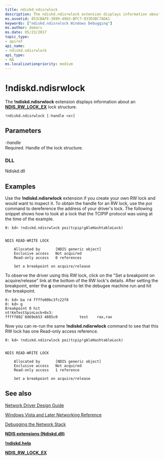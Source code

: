 ```yaml
---
title: ndiskd.ndisrwlock
description: The ndiskd.ndisrwlock extension displays information about an NDIS_RW_LOCK_EX lock structure.
ms.assetid: 853CBAFE-3899-4983-BFC7-933D3BC7ADA1
keywords: ["ndiskd.ndisrwlock Windows Debugging"]
ms.author: domars
ms.date: 05/23/2017
topic_type:
- apiref
api_name:
- ndiskd.ndisrwlock
api_type:
- NA
ms.localizationpriority: medium
---
```


# !ndiskd.ndisrwlock


The **!ndiskd.ndisrwlock** extension displays information about an [**NDIS\_RW\_LOCK\_EX**](https://msdn.microsoft.com/library/windows/hardware/ff567279) lock structure.

```console
!ndiskd.ndisrwlock [-handle <x>] 
```

## <span id="Parameters"></span><span id="parameters"></span><span id="PARAMETERS"></span>Parameters


<span id="_______-handle______"></span><span id="_______-HANDLE______"></span> *-handle*   
Required. Handle of the lock structure.

### <span id="DLL"></span><span id="dll"></span>DLL

Ndiskd.dll

Examples
--------

Use the **!ndiskd.ndisrwlock** extension if you create your own RW lock and would want to inspect it. To obtain the handle for an RW lock, use the *poi* command to dereference the address of your driver's lock. The following snippet shows how to look at a lock that the TCIPIP protocol was using at the time of the example.

```console
0: kd> !ndiskd.ndisrwlock poi(tcpip!gAleHashtableLock)


NDIS READ-WRITE LOCK

    Allocated by       [NDIS generic object]
    Exclusive access   Not acquired
    Read-only access   0 references

    Set a breakpoint on acquire/release
```

To observe the driver using this RW lock, click on the "Set a breakpoint on acquire/release" link at the bottom of the RW lock's details. After setting the breakpoint, enter the **g** command to let the debugee machine run and hit the breakpoint.

```console
0: kd> ba r4 ffffe00bc3fc22f8
0: kd> g
Breakpoint 0 hit
nt!KeTestSpinLock+0x3:
fffff802`0d69eb53 4885c0          test    rax,rax
```

Now you can re-run the same **!ndiskd.ndisrwlock** command to see that this RW lock has one Read-only access reference.

```console
0: kd> !ndiskd.ndisrwlock poi(tcpip!gAleHashtableLock)


NDIS READ-WRITE LOCK

    Allocated by       [NDIS generic object]
    Exclusive access   Not acquired
    Read-only access   1 reference

    Set a breakpoint on acquire/release
```

## <span id="see_also"></span>See also


[Network Driver Design Guide](https://msdn.microsoft.com/windows/hardware/drivers/network/index)

[Windows Vista and Later Networking Reference](https://msdn.microsoft.com/library/windows/hardware/ff571081)

[Debugging the Network Stack](https://go.microsoft.com/fwlink/p/?linkid=845311)

[**NDIS extensions (Ndiskd.dll)**](ndis-extensions--ndiskd-dll-.md)

[**!ndiskd.help**](-ndiskd-help.md)

[**NDIS\_RW\_LOCK\_EX**](https://msdn.microsoft.com/library/windows/hardware/ff567279)

 

 






